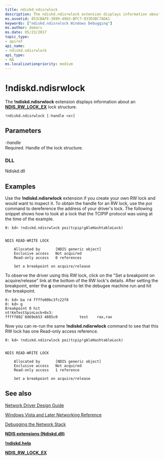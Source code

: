 ```yaml
---
title: ndiskd.ndisrwlock
description: The ndiskd.ndisrwlock extension displays information about an NDIS_RW_LOCK_EX lock structure.
ms.assetid: 853CBAFE-3899-4983-BFC7-933D3BC7ADA1
keywords: ["ndiskd.ndisrwlock Windows Debugging"]
ms.author: domars
ms.date: 05/23/2017
topic_type:
- apiref
api_name:
- ndiskd.ndisrwlock
api_type:
- NA
ms.localizationpriority: medium
---
```


# !ndiskd.ndisrwlock


The **!ndiskd.ndisrwlock** extension displays information about an [**NDIS\_RW\_LOCK\_EX**](https://msdn.microsoft.com/library/windows/hardware/ff567279) lock structure.

```console
!ndiskd.ndisrwlock [-handle <x>] 
```

## <span id="Parameters"></span><span id="parameters"></span><span id="PARAMETERS"></span>Parameters


<span id="_______-handle______"></span><span id="_______-HANDLE______"></span> *-handle*   
Required. Handle of the lock structure.

### <span id="DLL"></span><span id="dll"></span>DLL

Ndiskd.dll

Examples
--------

Use the **!ndiskd.ndisrwlock** extension if you create your own RW lock and would want to inspect it. To obtain the handle for an RW lock, use the *poi* command to dereference the address of your driver's lock. The following snippet shows how to look at a lock that the TCIPIP protocol was using at the time of the example.

```console
0: kd> !ndiskd.ndisrwlock poi(tcpip!gAleHashtableLock)


NDIS READ-WRITE LOCK

    Allocated by       [NDIS generic object]
    Exclusive access   Not acquired
    Read-only access   0 references

    Set a breakpoint on acquire/release
```

To observe the driver using this RW lock, click on the "Set a breakpoint on acquire/release" link at the bottom of the RW lock's details. After setting the breakpoint, enter the **g** command to let the debugee machine run and hit the breakpoint.

```console
0: kd> ba r4 ffffe00bc3fc22f8
0: kd> g
Breakpoint 0 hit
nt!KeTestSpinLock+0x3:
fffff802`0d69eb53 4885c0          test    rax,rax
```

Now you can re-run the same **!ndiskd.ndisrwlock** command to see that this RW lock has one Read-only access reference.

```console
0: kd> !ndiskd.ndisrwlock poi(tcpip!gAleHashtableLock)


NDIS READ-WRITE LOCK

    Allocated by       [NDIS generic object]
    Exclusive access   Not acquired
    Read-only access   1 reference

    Set a breakpoint on acquire/release
```

## <span id="see_also"></span>See also


[Network Driver Design Guide](https://msdn.microsoft.com/windows/hardware/drivers/network/index)

[Windows Vista and Later Networking Reference](https://msdn.microsoft.com/library/windows/hardware/ff571081)

[Debugging the Network Stack](https://go.microsoft.com/fwlink/p/?linkid=845311)

[**NDIS extensions (Ndiskd.dll)**](ndis-extensions--ndiskd-dll-.md)

[**!ndiskd.help**](-ndiskd-help.md)

[**NDIS\_RW\_LOCK\_EX**](https://msdn.microsoft.com/library/windows/hardware/ff567279)

 

 






